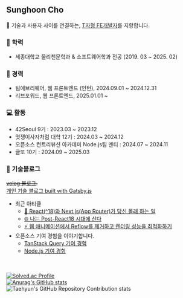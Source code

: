## Sunghoon Cho

🤝 기술과 사용자 사이를 연결하는, [T자형 FE개발자](https://f-lab.kr/insight/front-end-developer-t-shaped)를 지향합니다. 

### 🏫 학력
- 세종대학교 물리천문학과 & 소프트웨어학과 전공 (2019. 03 ~ 2025. 02)

### 🏢 경력
- 팀에브리웨어, 웹 프론트엔드 (인턴), 2024.09.01 ~ 2024.12.31
- 리브포워드, 웹 프론트엔드, 2025.01.01 ~
 
### 💻 활동
- 42Seoul 9기 : 2023.03 ~ 2023.12
- 멋쟁이사자처럼 대학 12기 : 2024.03 ~ 2024.12
- 오픈소스 컨트리뷰션 아카데미 Node.js팀 멘티 : 2024.07 ~ 2024.11
- 글또 10기 : 2024.09 ~ 2025.03

### 📝 기술블로그  

~~[velog 블로그](https://velog.io/@sungpaks).~~\
[개인 기술 블로그 built with Gatsby.js](https://sungpaks.github.io)  
- 최근 아티클
  - [🤫 React(^18)와 Next.js(App Router)가 당신 몰래 하는 일](https://sungpaks.github.io/look-into-react-18-streaming-and-rsc-payload/)
  - [🌐 나는 Post-React18 시대에 산다](https://sungpaks.github.io/react-18-concurrency-and-streaming-with-rsc/)
  - [⚡️ 웹 애니메이션에서 Reflow를 제거하고 렌더링 성능을 최적화하기](https://sungpaks.github.io/chrome-extension-performance-optimization/)
- 오픈소스 기여 경험을 이야기합니다.
  - [TanStack Query 기여 경험](https://sungpaks.github.io/contributing-tanstack-query/)
  - [Node.js 기여 경험](https://sungpaks.github.io/contributing-nodejs/)

\
\
[![Solved.ac Profile](http://mazassumnida.wtf/api/v2/generate_badge?boj=emforhs0315)](https://solved.ac/emforhs0315/)  
[![Anurag's GitHub stats](https://github-readme-stats.vercel.app/api?username=sungpaks)](https://github.com/sungpaks/github-readme-stats)  
![Taehyun's GitHub Repository Contribution stats](https://github-contributor-stats.vercel.app/api?username=sungpaks&limit=5&hide_contributor_rank=false)
<!--
** [![sungpaks's wakatime stats](https://github-readme-stats.vercel.app/api/wakatime?username=sungpaks)
-->
<!--
<div align=center><h1>📚 STACKS</h1></div>

<div align=center>
    <img src="https://img.shields.io/badge/java-007396?style=for-the-badge&logo=java&logoColor=white"> 
    <img src="https://img.shields.io/badge/c++-00599C?style=for-the-badge&logo=c%2B%2B&logoColor=white">
    <img src="https://img.shields.io/badge/C-A8B9CC?style=for-the-badge&logo=C&logoColor=white">
    <br>
    <img src="https://img.shields.io/badge/html5-E34F26?style=for-the-badge&logo=html5&logoColor=white"> 
    <img src="https://img.shields.io/badge/css-1572B6?style=for-the-badge&logo=css3&logoColor=white"> 
    <img src="https://img.shields.io/badge/javascript-F7DF1E?style=for-the-badge&logo=javascript&logoColor=black">
    <img src="https://img.shields.io/badge/React-61DAFB?style=for-the-badge&logo=React&logoColor=black">
    <br>
    <img src="https://img.shields.io/badge/mariaDB-003545?style=for-the-badge&logo=mariaDB&logoColor=white"> 
    <img src="https://img.shields.io/badge/mysql-4479A1?style=for-the-badge&logo=mysql&logoColor=white"> 
    <br>
    <img src="https://img.shields.io/badge/linux-FCC624?style=for-the-badge&logo=linux&logoColor=black"> 
    <br>
    <img src="https://img.shields.io/badge/github-181717?style=for-the-badge&logo=github&logoColor=white">
    <img src="https://img.shields.io/badge/git-F05032?style=for-the-badge&logo=git&logoColor=white">
  </div>
>

<!--
**sungpaks/sungpaks** is a ✨ _special_ ✨ repository because its `README.md` (this file) appears on your GitHub profile.

Here are some ideas to get you started:

- 🔭 I’m currently working on ...
- 🌱 I’m currently learning ...
- 👯 I’m looking to collaborate on ...
- 🤔 I’m looking for help with ...
- 💬 Ask me about ...
- 📫 How to reach me: ...
- 😄 Pronouns: ...
- ⚡ Fun fact: ...
-->
